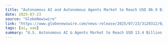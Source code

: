```yaml
---
title: "Autonomous AI and Autonomous Agents Market to Reach USD 86.9 Billion by 2032, Driven by the Rapid Integration of AI into Decision-Making and Business Operations | Research by SNS Insider"
date: 2025-07-23
source: "GlobeNewswire"
link: "https://www.globenewswire.com/news-release/2025/07/23/3120312/0/en/Autonomous-AI-and-Autonomous-Agents-Market-to-Reach-USD-86-9-Billion-by-2032-Driven-by-the-Rapid-Integration-of-AI-into-Decision-Making-and-Business-Operations-Research-by-SNS-Insi.html"
tags: [ai, uae]
summary: "U.S. Autonomous AI & Agents Market to Reach USD 13.4 Billion by 2032, Driven by Strategic Automation and Tech Investment. U.S. Autonomous AI & Agents Market to Reach USD 13.4 Billion by 2032, Driven by Strategic Automation and Tech Investment."
---
```


